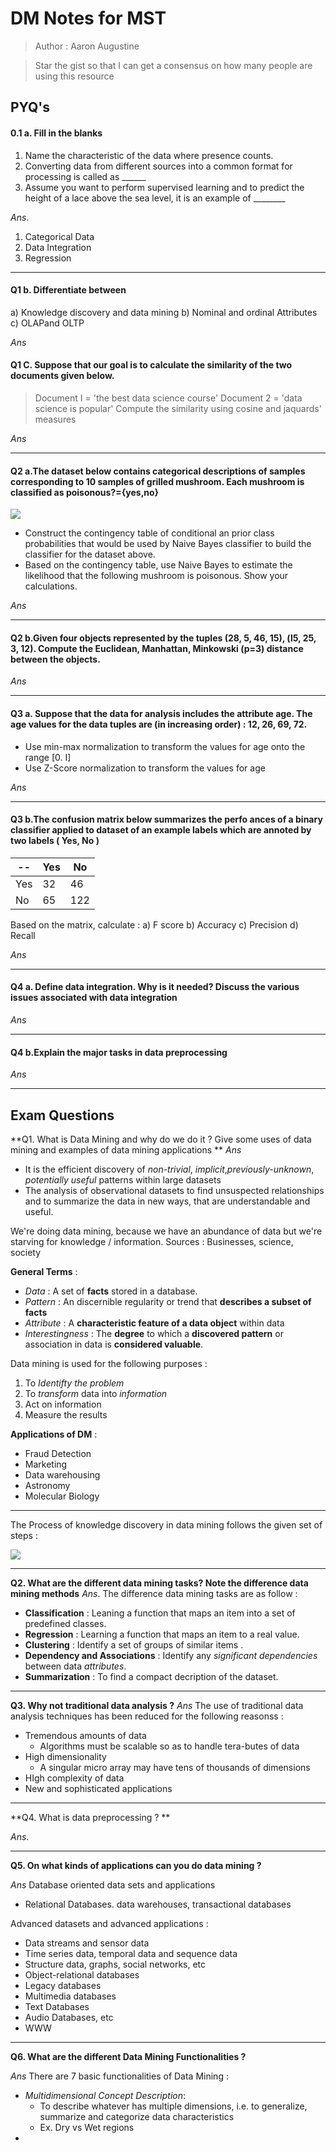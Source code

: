 #  DM Notes for MST
> Author : Aaron Augustine

> Star the gist so that I can get a consensus on how many people are using this resource


## PYQ's
#### 0.1 a. Fill in the blanks
1.  Name the characteristic of the data where presence counts.
2. Converting data from different sources into a common format for processing is called as ______
3. Assume you want to perform supervised learning and to predict the height of a lace above the sea level, it is an example of ________

*Ans*. 
1. Categorical Data
2.  Data Integration
3. Regression


<hr>

#### Q1 b. Differentiate between
a) Knowledge discovery and data mining
b) Nominal and ordinal Attributes
c) OLAPand OLTP

*Ans*


#### Q1 C. Suppose that our goal is to calculate the similarity of the two documents given below.
>Document I = 'the best data science course'
Document 2 = 'data science is popular'
Compute the similarity using cosine and jaquards' measures

*Ans*


<hr> 

#### Q2 a.The dataset below contains categorical descriptions of samples corresponding to 10 samples of grilled mushroom. Each mushroom is classified as poisonous?={yes,no}
**![](https://lh7-us.googleusercontent.com/n0QO0jrvUYFM2sd6np-vV1BTX_Z4vYf-MYRoooA5x1ttlMSYPJJvJWBV4t3J1AMsWFwoRHe2-NK4pMiFfG7qFXrYX53V4_4dTw0OpPkyEQXssmTrGLgVzPc-AISU7upNdippl5mOA18kOUylmLTcXqg)**
* Construct the contingency table of conditional an prior class probabilities  that would be used by Naive Bayes classifier to build the classifier for the dataset above.
* Based on the contingency table, use Naive Bayes to estimate the likelihood
that the following mushroom is poisonous. Show your calculations.

*Ans* 


<hr>

#### Q2 b.Given four objects represented by the tuples (28, 5, 46, 15), (l5, 25, 3, 12). Compute the Euclidean, Manhattan, Minkowski (p=3) distance between the objects.
*Ans*


<hr>

#### Q3 a. Suppose that the data for analysis includes the attribute age. The age values for the data tuples are (in increasing order) : 12, 26, 69, 72.
* Use min-max normalization to transform the values for age onto the
range [0. I]
* Use Z-Score normalization to transform the values for age

*Ans*

<hr>

#### Q3 b.The confusion matrix below summarizes the perfo ances of a binary classifier applied to dataset of an example labels  which are annoted by two labels ( Yes, No )
|--| Yes|No|
|--|--|--|
|Yes|32|46|
|No|65|122|

Based on the matrix, calculate : 
	a) F score 
	b) Accuracy 
	c) Precision 
	d) Recall

*Ans*

<hr>

#### Q4 a. Define data integration. Why is it needed? Discuss the various issues associated with data integration

*Ans*

<hr>

#### Q4 b.Explain the major tasks in data preprocessing

*Ans*

<hr>

## Exam Questions

**Q1. What is Data Mining and why do we do it ? Give some  uses of data mining and examples of data mining applications **
*Ans* 
* It is the efficient discovery of *non-trivial*, *implicit*,*previously-unknown*, *potentially useful* patterns within large datasets
* The analysis of observational datasets to find unsuspected relationships and to summarize the data in new ways, that are understandable and useful.

We're doing data mining, because we have an abundance of data but we're starving for knowledge / information.
Sources : Businesses, science, society

**General Terms** : 
* *Data* : A set of __facts__ stored in a database.
* *Pattern* : An discernible regularity or trend that __describes a subset of facts__
* *Attribute* : A __characteristic feature of a data object__ within data 
* *Interestingness* :  The **degree** to which a **discovered pattern** or association in data is **considered valuable**.

Data mining is used for the following purposes : 
1. To *Identifty the problem*
2. To *transform* data into *information*
3. Act on information
4. Measure the results


 
**Applications of DM** : 
* Fraud Detection
* Marketing
* Data warehousing
* Astronomy
* Molecular Biology


<hr>

The Process of knowledge discovery in data mining follows the given set of steps :

**![](https://lh7-us.googleusercontent.com/1PeOBbWmnK-eLkeRZj2eBh3Sn2UHFd3af9Orgrv26plnQ8XZlu72C2qtP3R282c_ftzcPyFLkxZ3k_JuENOiZRmWI04AhFqIpth2BPknE-0BgJCRL_1zoRMzStBJ-3a7zv6h2btzzcERgtP2Csispio)**

<hr>

**Q2.   What are the different data mining tasks? Note the difference data mining methods**
*Ans*. The difference data mining tasks are as follow : 
* __Classification__  : Leaning a function that maps an item into a set of predefined classes.
* __Regression__ : Learning a function that maps an item to a real value.
* __Clustering__ : Identify a set of groups of similar items .
* __Dependency and Associations__ : Identify any *significant dependencies* between data *attributes*.
* __Summarization__ : To find a compact decription of the dataset.

<hr>

**Q3. Why not traditional data analysis ?**
*Ans* The use of traditional data analysis techniques has been reduced for the following reasonss : 
* Tremendous amounts of data 
	* Algorithms must be scalable so as to handle tera-butes of data
* High dimensionality 
	* A singular micro array may have tens of thousands of dimensions
* HIgh complexity of data
* New and sophisticated applications

<hr>

**Q4. What is data preprocessing ?  **

*Ans*. 

<hr>

**Q5. On what kinds of applications can you do data mining ?**

*Ans* Database oriented data sets and applications
* Relational Databases. data warehouses, transactional databases

Advanced datasets and advanced applications : 
* Data streams and sensor data
* Time series data, temporal data and sequence data
* Structure data, graphs, social networks, etc
* Object-relational databases
* Legacy databases
* Multimedia databases
* Text Databases
* Audio Databases, etc
* WWW

<hr> 

**Q6. What are the different Data Mining Functionalities ?**

*Ans* There are 7 basic functionalities of Data Mining : 
* *Multidimensional Concept Description*: 
	* To describe whatever has multiple dimensions, i.e. to generalize, summarize and categorize data characteristics
	* Ex. Dry vs Wet regions
* 


